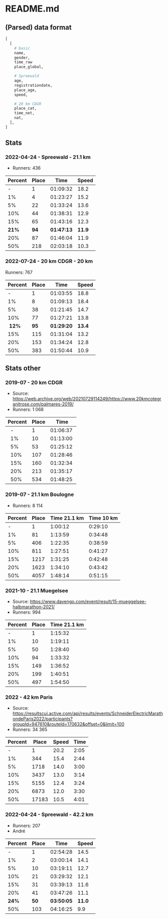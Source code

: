 # README.md

## (Parsed) data format

```py
[
  [
    # basic
    name,
    gender,
    time_raw
    place_global,

    # Spreewald
    age,
    registrationdate,
    place_age,
    speed,

    # 20 km CDGR
    place_cat,
    time_net,
    nat,
  ],
]
```


## Stats

### 2022-04-24 - Spreewald - 21.1 km

* Runners: 436

| Percent | Place | Time     | Speed |
|---------|-------|----------|-------|
|       - |     1 | 01:09:32 |  18.2 |
|      1% |     4 | 01:23:27 |  15.2 |
|      5% |    22 | 01:33:24 |  13.6 |
|     10% |    44 | 01:38:31 |  12.9 |
|     15% |    65 | 01:43:16 |  12.3 |
| **21%** | **94** | **01:47:13** | **11.9** |
|     20% |    87 | 01:46:04 |  11.9 |
|     50% |   218 | 02:03:18 |  10.3 |

### 2022-07-24 - 20 km CDGR - 20 km

Runners: 767

| Percent | Place | Time     | Speed |
|---------|-------|----------|-------|
|       - |     1 | 01:03:55 |  18.8 |
|      1% |     8 | 01:09:13 |  18.4 |
|      5% |    38 | 01:21:45 |  14.7 |
|     10% |    77 | 01:27:21 |  13.8 |
| **12%** | **95** | **01:29:20** | **13.4** |
|     15% |   115 | 01:31:04 |  13.2 |
|     20% |   153 | 01:34:24 |  12.8 |
|     50% |   383 | 01:50:44 |  10.9 |


## Stats other

### 2019-07 - 20 km CDGR

* Source: https://web.archive.org/web/20210729114249/https://www.20kmcotegranitrose.com/palmares-2019/
* Runners: 1 068

| Percent | Place | Time     |
|---------|-------|----------|
|       - | 1     | 01:06:37 |
|      1% | 10    | 01:13:00 |
|      5% | 53    | 01:25:12 |
|     10% | 107   | 01:28:46 |
|     15% | 160   | 01:32:34 |
|     20% | 213   | 01:35:17 |
|     50% | 534   | 01:48:25 |

### 2019-07 - 21.1 km Boulogne

* Runners: 8 114

| Percent | Place | Time 21.1 km | Time 10 km |
|---------|-------|--------------|------------|
|       - |     1 |      1:00:12 |    0:29:10 |
|      1% |    81 |      1:13:59 |    0:34:48 |
|      5% |   406 |      1:22:35 |    0:38:59 |
|     10% |   811 |      1:27:51 |    0:41:27 |
|     15% |  1217 |      1:31:25 |    0:42:48 |
|     20% |  1623 |      1:34:10 |    0:43:42 |
|     50% |  4057 |      1:48:14 |    0:51:15 |

### 2021-10 - 21.1 Muegelsee

* Source: https://www.davengo.com/event/result/15-mueggelsee-halbmarathon-2021/
* Runners: 994

| Percent | Place | Time 21.1 km |
|---------|-------|--------------|
|       - |     1 |      1:15:32 |
|      1% |    10 |      1:19:11 |
|      5% |    50 |      1:28:40 |
|     10% |    94 |      1:33:32 |
|     15% |   149 |      1:36:52 |
|     20% |   199 |      1:40:51 |
|     50% |   497 |      1:54:50 |

### 2022 - 42 km Paris

* Source: https://resultscui.active.com/api/results/events/SchneiderElectricMarathondeParis2022/participants?groupId=947610&routeId=170632&offset=0&limit=100
* Runners: 34 365

| Percent | Place | Speed | Time |
|---------|-------|-------|------|
|       - |    1  |  20.2 | 2:05 |
|      1% |  344  |  15.4 | 2:44 |
|      5% | 1718  |  14.0 | 3:00 |
|     10% | 3437  |  13.0 | 3:14 |
|     15% | 5155  |  12.4 | 3:24 |
|     20% | 6873  |  12.0 | 3:30 |
|     50% | 17183 |  10.5 | 4:01 |

### 2022-04-24 - Spreewald - 42.2 km

* Runners: 207
* André

| Percent | Place | Time     | Speed |
|---------|-------|----------|-------|
|       - |     1 | 02:54:28 |  14.5 |
|      1% |     2 | 03:00:14 |  14.1 |
|      5% |    10 | 03:19:11 |  12.7 |
|     10% |    21 | 03:29:32 |  12.1 |
|     15% |    31 | 03:39:13 |  11.6 |
|     20% |    41 | 03:47:26 |  11.1 |
| **24%** | **50** | **03:50:05** | **11.0** |
|     50% |   103 | 04:16:25 |   9.9 |
